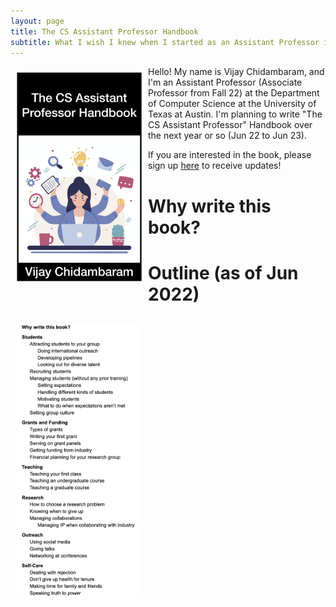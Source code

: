 ```yaml
---
layout: page
title: The CS Assistant Professor Handbook
subtitle: What I wish I knew when I started as an Assistant Professor in Computer Science
---
```


<img src="assets/img/cover.png" style="float:left;width:200px;margin:10px 10px 10px 10px">

Hello! My name is Vijay Chidambaram, and I'm an Assistant Professor (Associate Professor from Fall 22) at the Department of Computer Science at the University of Texas at Austin. I'm planning to write "The CS Assistant Professor" Handbook over the next year or so (Jun 22 to Jun 23).

If you are interested in the book, please sign up [here](https://forms.gle/VsHjhUBUTAR9a6nJ8) to receive updates!

# Why write this book?


# Outline (as of Jun 2022)

<img src="assets/img/outline-jun22.png" style="align:center;width:200px;margin:10px 10px 10px 10px">



